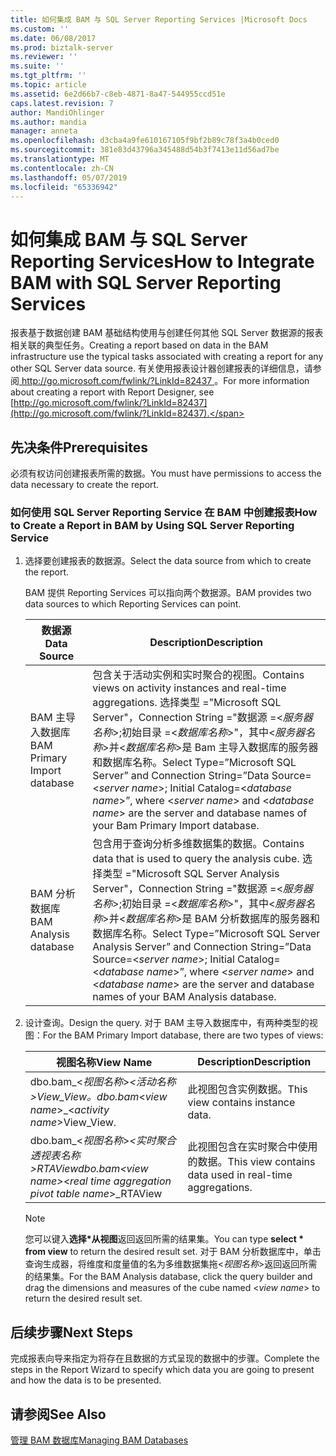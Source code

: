 ```yaml
---
title: 如何集成 BAM 与 SQL Server Reporting Services |Microsoft Docs
ms.custom: ''
ms.date: 06/08/2017
ms.prod: biztalk-server
ms.reviewer: ''
ms.suite: ''
ms.tgt_pltfrm: ''
ms.topic: article
ms.assetid: 6e2d66b7-c8eb-4871-8a47-544955ccd51e
caps.latest.revision: 7
author: MandiOhlinger
ms.author: mandia
manager: anneta
ms.openlocfilehash: d3cba4a9fe610167105f9bf2b89c78f3a4b0ced0
ms.sourcegitcommit: 381e83d43796a345488d54b3f7413e11d56ad7be
ms.translationtype: MT
ms.contentlocale: zh-CN
ms.lasthandoff: 05/07/2019
ms.locfileid: "65336942"
---
```

# <a name="how-to-integrate-bam-with-sql-server-reporting-services"></a><span data-ttu-id="d9893-102">如何集成 BAM 与 SQL Server Reporting Services</span><span class="sxs-lookup"><span data-stu-id="d9893-102">How to Integrate BAM with SQL Server Reporting Services</span></span>
<span data-ttu-id="d9893-103">报表基于数据创建 BAM 基础结构使用与创建任何其他 SQL Server 数据源的报表相关联的典型任务。</span><span class="sxs-lookup"><span data-stu-id="d9893-103">Creating a report based on data in the BAM infrastructure use the typical tasks associated with creating a report for any other SQL Server data source.</span></span> <span data-ttu-id="d9893-104">有关使用报表设计器创建报表的详细信息，请参阅[ http://go.microsoft.com/fwlink/?LinkId=82437 ](http://go.microsoft.com/fwlink/?LinkId=82437)。</span><span class="sxs-lookup"><span data-stu-id="d9893-104">For more information about creating a report with Report Designer, see [http://go.microsoft.com/fwlink/?LinkId=82437](http://go.microsoft.com/fwlink/?LinkId=82437).</span></span>  
  
## <a name="prerequisites"></a><span data-ttu-id="d9893-105">先决条件</span><span class="sxs-lookup"><span data-stu-id="d9893-105">Prerequisites</span></span>  
 <span data-ttu-id="d9893-106">必须有权访问创建报表所需的数据。</span><span class="sxs-lookup"><span data-stu-id="d9893-106">You must have permissions to access the data necessary to create the report.</span></span>  
  
### <a name="how-to-create-a-report-in-bam-by-using-sql-server-reporting-service"></a><span data-ttu-id="d9893-107">如何使用 SQL Server Reporting Service 在 BAM 中创建报表</span><span class="sxs-lookup"><span data-stu-id="d9893-107">How to Create a Report in BAM by Using SQL Server Reporting Service</span></span>  
  
1.  <span data-ttu-id="d9893-108">选择要创建报表的数据源。</span><span class="sxs-lookup"><span data-stu-id="d9893-108">Select the data source from which to create the report.</span></span>  
  
     <span data-ttu-id="d9893-109">BAM 提供 Reporting Services 可以指向两个数据源。</span><span class="sxs-lookup"><span data-stu-id="d9893-109">BAM provides two data sources to which Reporting Services can point.</span></span>  
  
    |<span data-ttu-id="d9893-110">数据源</span><span class="sxs-lookup"><span data-stu-id="d9893-110">Data Source</span></span>|<span data-ttu-id="d9893-111">Description</span><span class="sxs-lookup"><span data-stu-id="d9893-111">Description</span></span>|  
    |-----------------|-----------------|  
    |<span data-ttu-id="d9893-112">BAM 主导入数据库</span><span class="sxs-lookup"><span data-stu-id="d9893-112">BAM Primary Import database</span></span>|<span data-ttu-id="d9893-113">包含关于活动实例和实时聚合的视图。</span><span class="sxs-lookup"><span data-stu-id="d9893-113">Contains views on activity instances and real-time aggregations.</span></span> <span data-ttu-id="d9893-114">选择类型 ="Microsoft SQL Server"，Connection String ="数据源 =\<*服务器名称*\>;初始目录 =\<*数据库名称*\>"，其中\<*服务器名称*\>并\<*数据库名称*\>是 Bam 主导入数据库的服务器和数据库名称。</span><span class="sxs-lookup"><span data-stu-id="d9893-114">Select Type=”Microsoft SQL Server” and Connection String=”Data Source=\<*server name*\>; Initial Catalog=\<*database name*\>”, where \<*server name*\> and \<*database name*\> are the server and database names of your Bam Primary Import database.</span></span>|  
    |<span data-ttu-id="d9893-115">BAM 分析数据库</span><span class="sxs-lookup"><span data-stu-id="d9893-115">BAM Analysis database</span></span>|<span data-ttu-id="d9893-116">包含用于查询分析多维数据集的数据。</span><span class="sxs-lookup"><span data-stu-id="d9893-116">Contains data that is used to query the analysis cube.</span></span> <span data-ttu-id="d9893-117">选择类型 ="Microsoft SQL Server Analysis Server"，Connection String ="数据源 =\<*服务器名称*\>;初始目录 =\<*数据库名称*\>"，其中\<*服务器名称*\>并\<*数据库名称*\>是 BAM 分析数据库的服务器和数据库名称。</span><span class="sxs-lookup"><span data-stu-id="d9893-117">Select Type=”Microsoft SQL Server Analysis Server” and Connection String=”Data Source=\<*server name*\>; Initial Catalog=\<*database name*\>”, where \<*server name*\> and \<*database name*\> are the server and database names of your BAM Analysis database.</span></span>|  
  
2.  <span data-ttu-id="d9893-118">设计查询。</span><span class="sxs-lookup"><span data-stu-id="d9893-118">Design the query.</span></span> <span data-ttu-id="d9893-119">对于 BAM 主导入数据库中，有两种类型的视图：</span><span class="sxs-lookup"><span data-stu-id="d9893-119">For the BAM Primary Import database, there are two types of views:</span></span>  
  
    |<span data-ttu-id="d9893-120">视图名称</span><span class="sxs-lookup"><span data-stu-id="d9893-120">View Name</span></span>|<span data-ttu-id="d9893-121">Description</span><span class="sxs-lookup"><span data-stu-id="d9893-121">Description</span></span>|  
    |---------------|-----------------|  
    |<span data-ttu-id="d9893-122">dbo.bam_\<*视图名称*\>_\<*活动名称*\>View_View。</span><span class="sxs-lookup"><span data-stu-id="d9893-122">dbo.bam_\<*view name*\>_\<*activity name*\>View_View.</span></span>|<span data-ttu-id="d9893-123">此视图包含实例数据。</span><span class="sxs-lookup"><span data-stu-id="d9893-123">This view contains instance data.</span></span>|  
    |<span data-ttu-id="d9893-124">dbo.bam_\<*视图名称*\>_\<*实时聚合透视表名称*\>_RTAView</span><span class="sxs-lookup"><span data-stu-id="d9893-124">dbo.bam_\<*view name*\>_\<*real time aggregation pivot table name*\>_RTAView</span></span>|<span data-ttu-id="d9893-125">此视图包含在实时聚合中使用的数据。</span><span class="sxs-lookup"><span data-stu-id="d9893-125">This view contains data used in real-time aggregations.</span></span>|  
  
    > [!NOTE]
    >  <span data-ttu-id="d9893-126">您可以键入**选择\*从视图**返回返回所需的结果集。</span><span class="sxs-lookup"><span data-stu-id="d9893-126">You can type **select \* from view** to return the desired result set.</span></span> <span data-ttu-id="d9893-127">对于 BAM 分析数据库中，单击查询生成器，将维度和度量值的名为多维数据集拖\<*视图名称*\>返回返回所需的结果集。</span><span class="sxs-lookup"><span data-stu-id="d9893-127">For the BAM Analysis database, click the query builder and drag the dimensions and measures of the cube named \<*view name*\> to return the desired result set.</span></span>  
  
## <a name="next-steps"></a><span data-ttu-id="d9893-128">后续步骤</span><span class="sxs-lookup"><span data-stu-id="d9893-128">Next Steps</span></span>  
 <span data-ttu-id="d9893-129">完成报表向导来指定为将存在且数据的方式呈现的数据中的步骤。</span><span class="sxs-lookup"><span data-stu-id="d9893-129">Complete the steps in the Report Wizard to specify which data you are going to present and how the data is to be presented.</span></span>  
  
## <a name="see-also"></a><span data-ttu-id="d9893-130">请参阅</span><span class="sxs-lookup"><span data-stu-id="d9893-130">See Also</span></span>  
 [<span data-ttu-id="d9893-131">管理 BAM 数据库</span><span class="sxs-lookup"><span data-stu-id="d9893-131">Managing BAM Databases</span></span>](../core/managing-bam-databases.md)